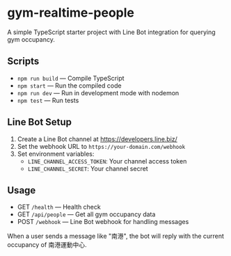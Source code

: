 # gym-realtime-people

A simple TypeScript starter project with Line Bot integration for querying gym occupancy.

## Scripts

- `npm run build` — Compile TypeScript
- `npm start` — Run the compiled code
- `npm run dev` — Run in development mode with nodemon
- `npm test` — Run tests

## Line Bot Setup

1. Create a Line Bot channel at https://developers.line.biz/
2. Set the webhook URL to `https://your-domain.com/webhook`
3. Set environment variables:
   - `LINE_CHANNEL_ACCESS_TOKEN`: Your channel access token
   - `LINE_CHANNEL_SECRET`: Your channel secret

## Usage

- GET `/health` — Health check
- GET `/api/people` — Get all gym occupancy data
- POST `/webhook` — Line Bot webhook for handling messages

When a user sends a message like "南港", the bot will reply with the current occupancy of 南港運動中心.
